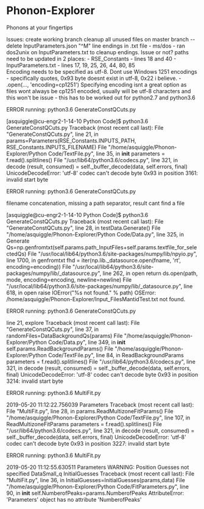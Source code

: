 # Phonon-Explorer
Phonons at your fingertips

Issues:
create working branch
cleanup all unused files on master branch
  --delete InputParameters.json
"^M" line endings in .txt file - ms/dos
     - ran dos2unix on InputParameters.txt to cleanup endings.  Issue or not?
paths need to be updated in 2 places:
      - RSE_Constants - lines 18 and 40
      - InputParameters.txt - lines 17, 19, 25, 26, 44, 80, 85	
Encoding needs to be specified as utf-8.  Dont use Windows 1251 encodings
	 - specifically quotes, 0x93 byte doesnt exist in utf-8, 0x22 i believe.
	 - .open(..., 'encoding=cp1251') Specifying encoding isnt a great option as files wont always be cp1251 encoded, usually will be utf-8 characters and this won't be issue
	 - this has to be worked out for python2.7 and python3.6

ERROR running: python3.6 GenerateConstQCuts.py

[asquiggle@cu-engr2-1-14-10 Python Code]$ python3.6 GenerateConstQCuts.py
Traceback (most recent call last):
  File "GenerateConstQCuts.py", line 21, in <module>
    params=Parameters(RSE_Constants.INPUTS_PATH, RSE_Constants.INPUTS_FILENAME)
  File "/home/asquiggle/Phonon-Explorer/Python Code/TextFile.py", line 35, in __init__
    parameters = f.read().splitlines()
  File "/usr/lib64/python3.6/codecs.py", line 321, in decode
    (result, consumed) = self._buffer_decode(data, self.errors, final)
UnicodeDecodeError: 'utf-8' codec can't decode byte 0x93 in position 3161: invalid start byte

ERROR running: python3.6 GenerateConstQCuts.py

filename concatenation, missing a path separator, result cant find a file

[asquiggle@cu-engr2-1-14-10 Python Code]$ python3.6 GenerateConstQCuts.py
Traceback (most recent call last):
  File "GenerateConstQCuts.py", line 28, in <module>
    testData.Generate()
  File "/home/asquiggle/Phonon-Explorer/Python Code/Data.py", line 325, in Generate
    Qs=np.genfromtxt(self.params.path_InputFiles+self.params.textfile_for_selectedQs)
  File "/usr/local/lib64/python3.6/site-packages/numpy/lib/npyio.py", line 1700, in genfromtxt
    fhd = iter(np.lib._datasource.open(fname, 'rt', encoding=encoding))
  File "/usr/local/lib64/python3.6/site-packages/numpy/lib/_datasource.py", line 262, in open
    return ds.open(path, mode, encoding=encoding, newline=newline)
  File "/usr/local/lib64/python3.6/site-packages/numpy/lib/_datasource.py", line 618, in open
    raise IOError("%s not found." % path)
OSError: /home/asquiggle/Phonon-Explorer/Input_FilesMantidTest.txt not found.

ERROR running: python3.6 GenerateConstQCuts.py

line 21, explore
Traceback (most recent call last):
  File "GenerateConstQCuts.py", line 37, in <module>
    randomFiles=DataBackgroundQs(params)
  File "/home/asquiggle/Phonon-Explorer/Python Code/Data.py", line 349, in __init__
    self.params.ReadBackgroundParams()
  File "/home/asquiggle/Phonon-Explorer/Python Code/TextFile.py", line 84, in ReadBackgroundParams
    parameters = f.read().splitlines()
  File "/usr/lib64/python3.6/codecs.py", line 321, in decode
    (result, consumed) = self._buffer_decode(data, self.errors, final)
UnicodeDecodeError: 'utf-8' codec can't decode byte 0x93 in position 3214: invalid start byte

ERROR running: python3.6 MultiFit.py

2019-05-20 11:12:22.756039
Parameters
Traceback (most recent call last):
  File "MultiFit.py", line 28, in <module>
    params.ReadMultizoneFitParams()
  File "/home/asquiggle/Phonon-Explorer/Python Code/TextFile.py", line 107, in ReadMultizoneFitParams
    parameters = f.read().splitlines()
  File "/usr/lib64/python3.6/codecs.py", line 321, in decode
    (result, consumed) = self._buffer_decode(data, self.errors, final)
UnicodeDecodeError: 'utf-8' codec can't decode byte 0x93 in position 3227: invalid start byte

ERROR running: python3.6 MultiFit.py

2019-05-20 11:12:55.630511
Parameters
WARNING: Position Guesses not specified
DataSmall_q
InitialGuesses
Traceback (most recent call last):
  File "MultiFit.py", line 36, in <module>
    InitialGuesses=InitialGuesses(params,data)
  File "/home/asquiggle/Phonon-Explorer/Python Code/FitParameters.py", line 90, in __init__
    self.NumberofPeaks=params.NumberofPeaks
AttributeError: 'Parameters' object has no attribute 'NumberofPeaks'

